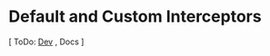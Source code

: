 # Default and Custom Interceptors

[ ToDo: [Dev](https://github.com/dkress59/wordpress-api-client/projects/1#card-70897294)
, Docs ]
